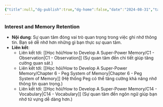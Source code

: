 ```yaml
---
{"title":null,"dg-publish":true,"dg-home":false,"date":"2024-08-31","tags":["#book","#memory","#How_to_Develop_A_Super_Power_Memory"],"Chương":"Chương4","permalink":"/hoc-hoi/how-to-develop-a-super-power-memory/c4-interest-in-memory/","dgPassFrontmatter":true,"noteIcon":"","updated":"2025-01-14T22:09:09.538+07:00"}
---
```


### Interest and Memory Retention

- **Nội dung**: Sự quan tâm đóng vai trò quan trọng trong việc ghi nhớ thông tin. Bạn sẽ dễ nhớ hơn những gì bạn thực sự quan tâm.
- **Liên kết**:
    - Liên kết tới: [[Học hỏi/How to Develop A Super-Power Memory/C1 - Observation\|C1 - Observation]] (Sự quan tâm đến chi tiết giúp tăng cường quan sát.)
    - Liên kết tới: [[Học hỏi/How to Develop A Super-Power Memory/Chapter 6 - Peg System of Memory\|Chapter 6 - Peg System of Memory]] (Hệ thống Peg có thể tăng cường khả năng nhớ thông tin quan trọng.)
    - Liên kết tới: [[Học hỏi/How to Develop A Super-Power Memory/C14 - Vocabulary\|C14 - Vocabulary]] (Sự quan tâm đến ngôn ngữ giúp bạn nhớ từ vựng dễ dàng hơn.)


